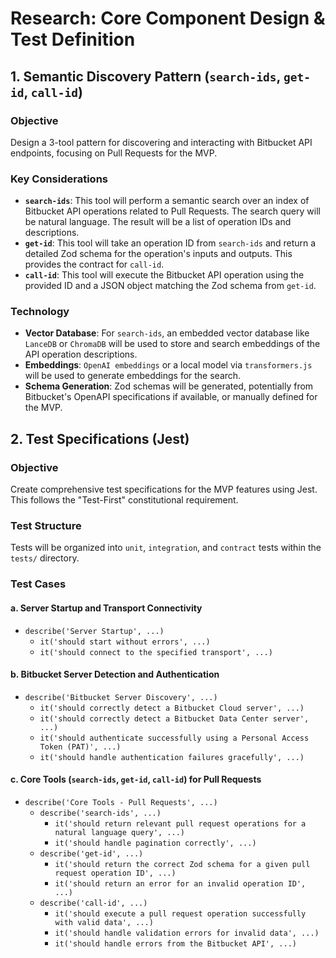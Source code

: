 # Research: Core Component Design & Test Definition

## 1. Semantic Discovery Pattern (`search-ids`, `get-id`, `call-id`)

### Objective
Design a 3-tool pattern for discovering and interacting with Bitbucket API endpoints, focusing on Pull Requests for the MVP.

### Key Considerations
- **`search-ids`**: This tool will perform a semantic search over an index of Bitbucket API operations related to Pull Requests. The search query will be natural language. The result will be a list of operation IDs and descriptions.
- **`get-id`**: This tool will take an operation ID from `search-ids` and return a detailed Zod schema for the operation's inputs and outputs. This provides the contract for `call-id`.
- **`call-id`**: This tool will execute the Bitbucket API operation using the provided ID and a JSON object matching the Zod schema from `get-id`.

### Technology
- **Vector Database**: For `search-ids`, an embedded vector database like `LanceDB` or `ChromaDB` will be used to store and search embeddings of the API operation descriptions.
- **Embeddings**: `OpenAI embeddings` or a local model via `transformers.js` will be used to generate embeddings for the search.
- **Schema Generation**: Zod schemas will be generated, potentially from Bitbucket's OpenAPI specifications if available, or manually defined for the MVP.

## 2. Test Specifications (Jest)

### Objective
Create comprehensive test specifications for the MVP features using Jest. This follows the "Test-First" constitutional requirement.

### Test Structure
Tests will be organized into `unit`, `integration`, and `contract` tests within the `tests/` directory.

### Test Cases
#### a. Server Startup and Transport Connectivity
- `describe('Server Startup', ...)`
  - `it('should start without errors', ...)`
  - `it('should connect to the specified transport', ...)`

#### b. Bitbucket Server Detection and Authentication
- `describe('Bitbucket Server Discovery', ...)`
  - `it('should correctly detect a Bitbucket Cloud server', ...)`
  - `it('should correctly detect a Bitbucket Data Center server', ...)`
  - `it('should authenticate successfully using a Personal Access Token (PAT)', ...)`
  - `it('should handle authentication failures gracefully', ...)`

#### c. Core Tools (`search-ids`, `get-id`, `call-id`) for Pull Requests
- `describe('Core Tools - Pull Requests', ...)`
  - `describe('search-ids', ...)`
    - `it('should return relevant pull request operations for a natural language query', ...)`
    - `it('should handle pagination correctly', ...)`
  - `describe('get-id', ...)`
    - `it('should return the correct Zod schema for a given pull request operation ID', ...)`
    - `it('should return an error for an invalid operation ID', ...)`
  - `describe('call-id', ...)`
    - `it('should execute a pull request operation successfully with valid data', ...)`
    - `it('should handle validation errors for invalid data', ...)`
    - `it('should handle errors from the Bitbucket API', ...)`
